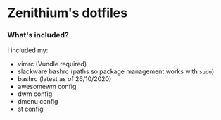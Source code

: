 # Zenithium's dotfiles

### What's included?
I included my:
  - vimrc (Vundle required)
  - slackware bashrc (paths so package management works with `sudo`)
  - bashrc (latest as of 26/10/2020)
  - awesomewm config
  - dwm config
  - dmenu config
  - st config
